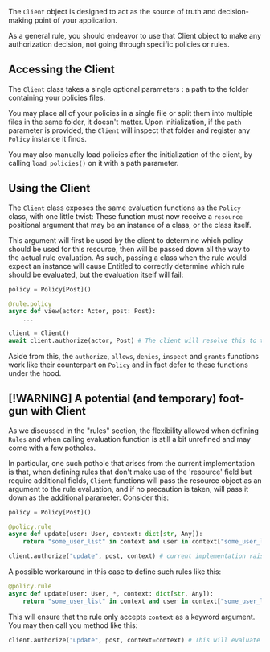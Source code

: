 The `Client` object is designed to act as the source of truth and decision-making point of your application.

As a general rule, you should endeavor to use that Client object to make any authorization decision, not
going through specific policies or rules.

## Accessing the Client

The `Client` class takes a single optional parameters : a path to the folder containing your policies files.

You may place all of your policies in a single file or split them into multiple files in the same folder, it doesn't matter. Upon initialization, if the `path` parameter is provided, the `Client` will inspect that folder and register any `Policy` instance it finds.

You may also manually load policies after the initialization of the client, by calling `load_policies()` on it with a path parameter.

## Using the Client

The `Client` class exposes the same evaluation functions as the `Policy` class, with one little twist:
These function must now receive a `resource` positional argument that may be an instance of a class, or the class itself.

This argument will first be used by the client to determine which policy should be used for this resource, then will
be passed down all the way to the actual rule evaluation.
As such, passing a class when the rule would expect an instance will cause Entitled to correctly determine which rule should be evaluated, but the evaluation itself will fail:

```py
policy = Policy[Post]()

@rule.policy
async def view(actor: Actor, post: Post):
    ...

client = Client()
await client.authorize(actor, Post) # The client will resolve this to the proper policy, but the evaluation itself will fail

```

Aside from this, the `authorize`, `allows`, `denies`, `inspect` and `grants` functions work like their counterpart on `Policy` and in fact defer to these functions under the hood.

## [!WARNING] A potential (and temporary) foot-gun with Client

As we discussed in the "rules" section, the flexibility allowed when defining `Rules` and when calling evaluation function is still a bit unrefined and may come with a few potholes.

In particular, one such pothole that arises from the current implementation is that, when defining rules that don't make use of the 'resource' field but require additional fields, `Client` functions will pass the resource object as an argument to the rule evaluation, and if no precaution is taken, will pass it down as the additional parameter. Consider this:

```py
policy = Policy[Post]()

@policy.rule
async def update(user: User, context: dict[str, Any]):
    return "some_user_list" in context and user in context["some_user_list"]:

client.authorize("update", post, context) # current implementation raises an error in this case.
```

A possible workaround in this case to define such rules like this:

```py
@policy.rule
async def update(user: User, *, context: dict[str, Any]):
    return "some_user_list" in context and user in context["some_user_list"]:
```

This will ensure that the rule only accepts `context` as a keyword argument. You may then call you method like this:

```py
client.authorize("update", post, context=context) # This will evaluate correctly
```
